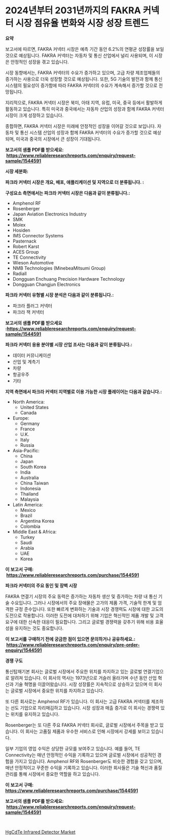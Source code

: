 <p><h1>2024년부터 2031년까지의 FAKRA 커넥터 시장 점유율 변화와 시장 성장 트렌드</h1></p><p><strong>요약</strong></p>
<p><p>보고서에 따르면, FAKRA 커넥터 시장은 예측 기간 동안 6.2%의 연평균 성장률을 보일 것으로 예상됩니다. FAKRA 커넥터는 자동차 및 통신 산업에서 널리 사용되며, 이 시장은 안정적인 성장을 겪고 있습니다.</p><p>시장 동향에서는, FAKRA 커넥터의 수요가 증가하고 있으며, 고급 차량 제조업체들의 증가하는 사용으로 더욱 성장할 것으로 예상됩니다. 또한, 5G 기술의 발전과 함께 통신 시스템의 필요성이 증가함에 따라 FAKRA 커넥터의 수요가 계속해서 증가할 것으로 전망됩니다.</p><p>지리적으로, FAKRA 커넥터 시장은 북미, 아태 지역, 유럽, 미국, 중국 등에서 활발하게 활동하고 있습니다. 특히 미국과 중국에서는 자동차 산업의 성장과 함께 FAKRA 커넥터 시장이 크게 성장하고 있습니다.</p><p>종합하면, FAKRA 커넥터 시장은 미래에 안정적인 성장을 이어갈 것으로 보입니다. 자동차 및 통신 시스템 산업의 성장과 함께 FAKRA 커넥터의 수요가 증가할 것으로 예상되며, 미국과 중국의 시장에서 큰 성장이 기대됩니다.</p></p>
<p><strong>보고서의 샘플 PDF를 받으세요: &nbsp;<a href="https://www.reliableresearchreports.com/enquiry/request-sample/1544591">https://www.reliableresearchreports.com/enquiry/request-sample/1544591</a></strong></p>
<p><strong>시장 세분화:</strong></p>
<p><strong> 파크라 커넥터 시장은 개요, 배포, 애플리케이션 및 지역으로 더 분류됩니다. :</strong></p>
<p><strong>구성요소 측면에서는 파크라 커넥터 시장은 다음과 같이 분류됩니다.:</strong></p>
<p><ul><li>Amphenol RF</li><li>Rosenberger</li><li>Japan Aviation Electronics Industry</li><li>SMK</li><li>Molex</li><li>Hosiden</li><li>IMS Connector Systems</li><li>Pasternack</li><li>Robert Karst</li><li>ACES Group</li><li>TE Connectivity</li><li>Wieson Automotive</li><li>NMB Technologies (MinebeaMitsumi Group)</li><li>Radiall</li><li>Dongguan Enchuang Precision Hardware Technology</li><li>Dongguan Changjun Electronics</li></ul></p>
<p><strong> 파크라 커넥터 유형별 시장 분석은 다음과 같이 분류됩니다.:</strong></p>
<p><ul><li>파크라 플러그 커넥터</li><li>파크라 잭 커넥터</li></ul></p>
<p><strong>보고서의 샘플 PDF를 받으세요 :<a href="https://www.reliableresearchreports.com/enquiry/request-sample/1544591">https://www.reliableresearchreports.com/enquiry/request-sample/1544591</a></strong></p>
<p><strong> 파크라 커넥터 응용 분야별 시장 산업 조사는 다음과 같이 분류됩니다.:</strong></p>
<p><ul><li>데이터 커뮤니케이션</li><li>산업 및 계측기</li><li>차량</li><li>항공우주</li><li>기타</li></ul></p>
<p><strong>지역 측면에서 파크라 커넥터 지역별로 이용 가능한 시장 플레이어는 다음과 같습니다.:</strong></p>
<p><ul>
    <li>
        North America:
        <ul>
            <li>United States</li>
            <li>Canada</li>
        </ul>
    </li>
    <li>
        Europe:
        <ul>
            <li>Germany</li>
            <li>France</li>
            <li>U.K.</li>
            <li>Italy</li>
            <li>Russia</li>
        </ul>
    </li>
    <li>
        Asia-Pacific:
        <ul>
            <li>China</li>
            <li>Japan</li>
            <li>South Korea</li>
            <li>India</li>
            <li>Australia</li>
            <li>China Taiwan</li>
            <li>Indonesia</li>
            <li>Thailand</li>
            <li>Malaysia</li>
        </ul>
    </li>
    <li>
        Latin America:
        <ul>
            <li>Mexico</li>
            <li>Brazil</li>
            <li>Argentina Korea</li>
            <li>Colombia</li>
        </ul>
    </li>
    <li>
        Middle East & Africa:
        <ul>
            <li>Turkey</li>
            <li>Saudi</li>
            <li>Arabia</li>
            <li>UAE</li>
            <li>Korea</li>
        </ul>
    </li>
    </ul></p>
<p><strong>이 보고서 구매: &nbsp;<a href="https://www.reliableresearchreports.com/purchase/1544591">https://www.reliableresearchreports.com/purchase/1544591</a></strong></p>
<p><strong>파크라 커넥터의 주요 동인 및 장벽 시장</strong></p>
<p><p>FAKRA 연결기 시장의 주요 동력은 증가하는 자동차 생산 및 증가하는 차량 내 통신 기술 수요입니다. 그러나 시장에서의 주요 장애물은 고가의 제품 가격, 기술적 한계 및 엄격한 규정 준수입니다. 또한 빠르게 변화하는 기술과 시장 경쟁력도 시장에 대한 고도의 도전으로 작용합니다. 이러한 도전에 대처하기 위해 기업은 혁신적인 제품 개발 및 고객 요구에 대한 신속한 대응이 필요합니다. 그리고 글로벌 경쟁력을 갖추기 위해 비용 효율성을 유지하는 것도 중요합니다.</p></p>
<p><strong>이 보고서를 구매하기 전에 궁금한 점이 있으면 문의하거나 공유하세요.: &nbsp;<a href="https://www.reliableresearchreports.com/enquiry/pre-order-enquiry/1544591">https://www.reliableresearchreports.com/enquiry/pre-order-enquiry/1544591</a></strong></p>
<p><strong>경쟁 구도</strong></p>
<p><p>통신탑재기본 회사는 글로벌 시장에서 주요한 위치를 차지하고 있는 글로벌 연결기업으로 알려져 있습니다. 이 회사의 역사는 1973년으로 거슬러 올라가며 수년 동안 산업 혁신과 기술 혁명을 이끌어왔습니다. 시장 성장률은 지속적으로 상승하고 있으며 이 회사는 글로벌 시장에서 중요한 위치를 차지하고 있습니다.</p><p>또 다른 회사로는 Amphenol RF가 있습니다. 이 회사는 고급 FAKRA 커넥터를 제조하는 선도 기업으로 자리매김하고 있습니다. 시장 성장과 매출 증가로 이 회사는 경쟁력 있는 위치를 유지하고 있습니다.</p><p>Rosenberger는 또 다른 주요 FAKRA 커넥터 회사로, 글로벌 시장에서 주목을 받고 있습니다. 이 회사는 고품질 제품과 우수한 서비스로 인해 시장에서 강세를 보이고 있습니다.</p><p>일부 기업의 영업 수익은 상당한 규모를 보여주고 있습니다. 예를 들어, TE Connectivity는 매년 안정적인 수익을 기록하고 있으며 글로벌 시장에서 성공적인 경험을 가지고 있습니다. Amphenol RF와 Rosenberger도 비슷한 경험을 갖고 있으며, 매년 안정적이고 꾸준한 수익을 기록하고 있습니다. 이러한 회사들은 기술 혁신과 품질 관리를 통해 시장에서 중요한 역할을 하고 있습니다.</p></p>
<p><strong>이 보고서 구매: &nbsp; <a href="https://www.reliableresearchreports.com/purchase/1544591">https://www.reliableresearchreports.com/purchase/1544591</a></strong></p>
<p><strong>보고서의 샘플 PDF를 받으세요: &nbsp;<a href="https://www.reliableresearchreports.com/enquiry/request-sample/1544591">https://www.reliableresearchreports.com/enquiry/request-sample/1544591</a></strong><strong></strong></p>
<p>&nbsp;</p>
<p><p><a href="https://github.com/ChiragRP21/Market-Research-Report-List-4/blob/main/hgcdte-infrared-detector-market.md">HgCdTe Infrared Detector Market</a></p></p>